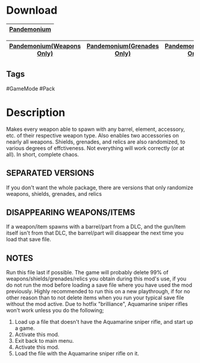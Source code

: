 # Download
[Pandemonium](https://raw.githubusercontent.com/BLCM/BLCMods/master/Borderlands%202%20mods/Aaron0000/Pandemonium.txt) |
----|

[Pandemonium(Weapons Only)](https://raw.githubusercontent.com/BLCM/BLCMods/master/Borderlands%202%20mods/Aaron0000/Pandemonium%20(Weapons%20Only).txt) | [Pandemonium(Grenades Only)](https://raw.githubusercontent.com/BLCM/BLCMods/master/Borderlands%202%20mods/Aaron0000/Pandemonium%20(Grenades%20Only).txt) | [Pandemonium(Relics Only)](https://raw.githubusercontent.com/BLCM/BLCMods/master/Borderlands%202%20mods/Aaron0000/Pandemonium%20(Relics%20Only).txt) | [Pandemonium(Shields Only)](https://raw.githubusercontent.com/BLCM/BLCMods/master/Borderlands%202%20mods/Aaron0000/Pandemonium%20(Shields%20Only).txt)
----|----|----|----

## Tags
#GameMode #Pack

# Description
Makes every weapon able to spawn with any barrel, element, accessory, etc. of their respective weapon type. Also enables two accessories on nearly all weapons.
Shields, grenades, and relics are also randomized, to various degrees of effctiveness. Not everything will work correctly (or at all).
In short, complete chaos.


## SEPARATED VERSIONS
If you don't want the whole package, there are versions that only randomize weapons, shields, grenades, and relics

## DISAPPEARING WEAPONS/ITEMS
If a weapon/item spawns with a barrel/part from a DLC, and the gun/item itself isn't from that DLC, the barrel/part will disappear the next time you load that save file.

## NOTES
Run this file last if possible.
The game will probably delete 99% of weapons/shields/grenades/relics you obtain during this mod's use, if you do not run the mod before loading a save file where you have used the mod previously.
Highly recommended to run this on a new playthrough, if for no other reason than to not delete items when you run your typical save file without the mod active.
Due to hotfix "brilliance", Aquamarine sniper rifles won't work unless you do the following;
1. Load up a file that doesn't have the Aquamarine sniper rifle, and start up a game.
2. Activate this mod.
3. Exit back to main menu.
4. Activate this mod.
5. Load the file with the Aquamarine sniper rifle on it.